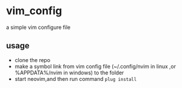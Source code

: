 # vim_config
a simple vim configure file

## usage

* clone the repo
* make a symbol link from vim config file (~/.config/nvim in linux ,or %APPDATA%/nvim in windows) to the folder
* start neovim,and then run command `plug install`
